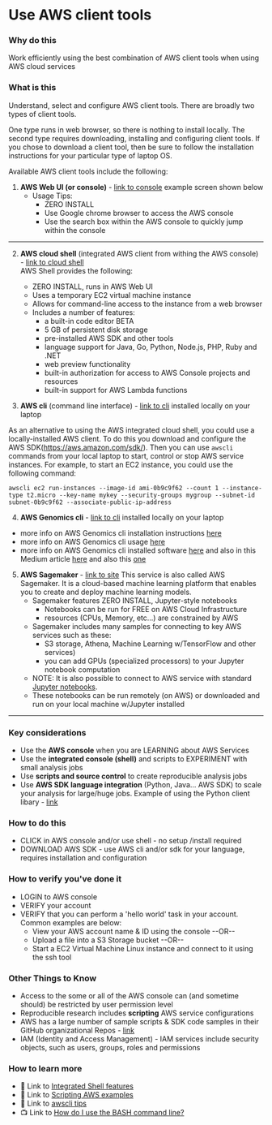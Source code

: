 # Use AWS client tools


### Why do this
 Work efficiently using the best combination of AWS client tools when using AWS cloud services

### What is this
 Understand, select and configure AWS client tools. There are broadly two types of client tools.  
 
 One type runs in web browser, so there is nothing to install locally. The second type requires downloading, installing and configuring client tools. If you chose to download a client tool, then be sure to follow the installation instructions for your particular type of laptop OS.  

 Available AWS client tools include the following:   

1. **AWS Web UI (or console)** - [link to console](https://aws.amazon.com/) example screen shown below
    - Usage Tips:
        - ZERO INSTALL
        - Use Google chrome browser to access the AWS console
        - Use the search box within the AWS console to quickly jump within the console 

---

2. **AWS cloud shell** (integrated AWS client from withing the AWS console) - [link to cloud shell](https://aws.amazon.com/tools/cloud-shell/)  
AWS Shell provides the following:
    - ZERO INSTALL, runs in AWS Web UI
    - Uses a temporary EC2 virtual machine instance
    - Allows for command-line access to the instance from a web browser
    - Includes a number of features:
        - a built-in code editor BETA
        - 5 GB of persistent disk storage
        - pre-installed AWS SDK and other tools
        - language support for Java, Go, Python, Node.js, PHP, Ruby and .NET
        - web preview functionality
        - built-in authorization for access to AWS Console projects and resources
        - built-in support for AWS Lambda functions

3. **AWS cli** (command line interface) - [link to cli](https://aws.amazon.com/cli/) installed locally on your laptop

As an alternative to using the AWS integrated cloud shell, you could use a locally-installed AWS client.  To do this you  download and configure the AWS SDK(https://aws.amazon.com/sdk/). Then you can use `awscli` commands from your local laptop to start, control or stop AWS service instances.  For example, to start an EC2 instance, you could use the following command:

```awscli ec2 run-instances --image-id ami-0b9c9f62 --count 1 --instance-type t2.micro --key-name mykey --security-groups mygroup --subnet-id subnet-0b9c9f62 --associate-public-ip-address```

4. **AWS Genomics cli** - [link to cli](https://aws.amazon.com/genomics/aws-genomics-cli/) installed locally on your laptop
- more info on AWS Genomics cli installation instructions [here](https://docs.aws.amazon.com/genomics/latest/userguide/aws-genomics-cli-install.html)
- more info on AWS Genomics cli usage [here](https://docs.aws.amazon.com/genomics/latest/userguide/aws-genomics-cli-usage.html)
- more info on AWS Genomics cli installed software [here](https://docs.aws.amazon.com/genomics/latest/userguide/aws-genomics-cli-software.html) and also in this Medium article [here](https://medium.com/@awsgenomics/aws-genomics-cli-install-and-use-on-your-laptop-f8f8f8f8f8f8) and also this [one](https://medium.com/aws-tip/aws-genomics-cli-for-bioinformatics-workflow-deconstructed-4f0856a85ef8)


5.  **AWS Sagemaker** - [link to site](https://aws.amazon.com/sagemaker/)
This service is also called AWS Sagemaker.  It is a cloud-based machine learning platform that enables you to create and deploy machine learning models.  
    - Sagemaker features ZERO INSTALL, Jupyter-style notebooks 
        - Notebooks can be run for FREE on AWS Cloud Infrastructure 
        - resources (CPUs, Memory, etc...) are constrained by AWS 
    - Sagemaker includes many samples for connecting to key AWS services such as these:
        - S3 storage, Athena, Machine Learning w/TensorFlow and other services)  
        - you can add GPUs (specialized processors) to your Jupyter notebook computation  
    - NOTE: It is also possible to connect to AWS service with standard [Jupyter notebooks](https://jupyter.org/).    
    - These notebooks can be run remotely (on AWS) or downloaded and run on your local machine w/Jupyter installed

---

### Key considerations
 - Use the **AWS console** when you are LEARNING about AWS Services
 - Use the **integrated console (shell)** and scripts to EXPERIMENT with small analysis jobs
 - Use **scripts and source control** to create reproducible analysis jobs
 - Use **AWS SDK language integration** (Python, Java... AWS SDK) to scale your analysis for large/huge jobs. Example of using the Python client libary - [link](https://aws.amazon.com/blogs/machine-learning/aws-sagemaker-and-aws-sdk-for-python/)

### How to do this
 - CLICK in AWS console and/or use shell - no setup /install required
 - DOWNLOAD AWS SDK - use AWS cli and/or sdk for your language, requires installation and configuration


### How to verify you've done it
 - LOGIN  to AWS console
 - VERIFY your account
 - VERIFY that you can perform a 'hello world' task in your account.  Common examples are below:
    - View your AWS account name & ID using the console --OR-- 
    - Upload a file into a S3 Storage bucket --OR--
    - Start a EC2 Virtual Machine Linux instance and connect to it using the ssh tool

### Other Things to Know
 - Access to the some or all of the AWS console can (and sometime should) be restricted by user permission level
 - Reproducible research includes **scripting** AWS service configurations
 - AWS has a large number of sample scripts & SDK code samples in their GitHub organizational Repos - [link](https://github.com/aws)
 - IAM (Identity and Access Management) - IAM services include security objects, such as users, groups, roles and permissions

### How to learn more
 - 📘 Link to [Integrated Shell features](https://aws.amazon.com/tools/cloud-shell/integrated-shell/)
 - 📘 Link to [Scripting AWS examples](https://aws.amazone.com/samples/scripting/)
 - 📘 Link to [awscli tips](https://medium.com/aws-summit/aws-cli-tips-and-tricks-for-developers-and-sysadmins-d0d9b9f8f9f5)
 - 📺 Link to [How do I use the BASH command line?](https://www.youtube.com/watch?v=EMaFdfIlK58)
